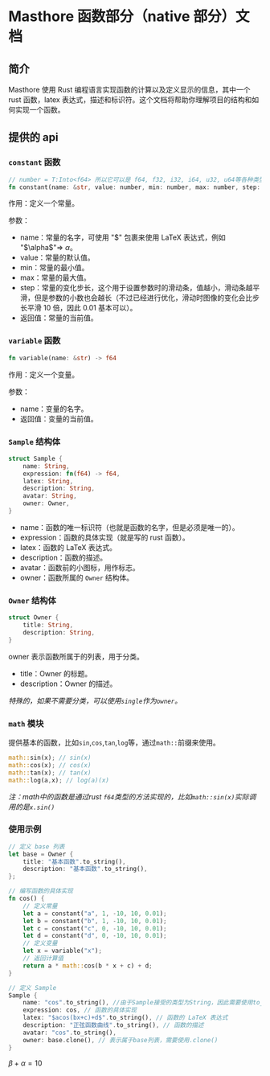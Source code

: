 # Masthore 函数部分（native 部分）文档

## 简介

Masthore 使用 Rust 编程语言实现函数的计算以及定义显示的信息，其中一个 rust 函数，latex 表达式，描述和标识符。这个文档将帮助你理解项目的结构和如何实现一个函数。

## 提供的 api

### `constant` 函数

```rust
// number = T:Into<f64> 所以它可以是 f64, f32, i32, i64, u32, u64等各种类型的数字
fn constant(name: &str, value: number, min: number, max: number, step: number) -> f64
```

作用：定义一个常量。

参数：

- name：常量的名字，可使用 "\$" 包裹来使用 LaTeX 表达式，例如 "\$\alpha\$"=> $\alpha$。
- value：常量的默认值。
- min：常量的最小值。
- max：常量的最大值。
- step：常量的变化步长，这个用于设置参数时的滑动条，值越小，滑动条越平滑，但是参数的小数也会越长（不过已经进行优化，滑动时图像的变化会比步长平滑 10 倍，因此 0.01 基本可以）。
- 返回值：常量的当前值。

### `variable` 函数

```rust
fn variable(name: &str) -> f64
```

作用：定义一个变量。

参数：

- name：变量的名字。
- 返回值：变量的当前值。

### `Sample` 结构体

```rust
struct Sample {
    name: String,
    expression: fn(f64) -> f64,
    latex: String,
    description: String,
    avatar: String,
    owner: Owner,
}
```

- name：函数的唯一标识符（也就是函数的名字，但是必须是唯一的）。
- expression：函数的具体实现（就是写的 rust 函数）。
- latex：函数的 LaTeX 表达式。
- description：函数的描述。
- avatar：函数前的小图标，用作标志。
- owner：函数所属的 `Owner` 结构体。

### `Owner` 结构体

```rust
struct Owner {
    title: String,
    description: String,
}
```

owner 表示函数所属于的列表，用于分类。

- title：Owner 的标题。
- description：Owner 的描述。

_特殊的，如果不需要分类，可以使用`single`作为`owner`。_

### `math` 模块

提供基本的函数，比如`sin`,`cos`,`tan`,`log`等，通过`math::`前缀来使用。

```rust
math::sin(x); // sin(x)
math::cos(x); // cos(x)
math::tan(x); // tan(x)
math::log(a,x); // log(a)(x)
```

_注：math中的函数是通过rust `f64`类型的方法实现的，比如`math::sin(x)`实际调用的是`x.sin()`_

### 使用示例

```rust
// 定义 base 列表
let base = Owner {
    title: "基本函数".to_string(),
    description: "基本函数".to_string(),
};

// 编写函数的具体实现
fn cos() {
    // 定义常量
    let a = constant("a", 1, -10, 10, 0.01);
    let b = constant("b", 1, -10, 10, 0.01);
    let c = constant("c", 0, -10, 10, 0.01);
    let d = constant("d", 0, -10, 10, 0.01);
    // 定义变量
    let x = variable("x");
    // 返回计算值
    return a * math::cos(b * x + c) + d;
}

// 定义 Sample
Sample {
    name: "cos".to_string(), //由于Sample接受的类型为String，因此需要使用to_string()转换
    expression: cos, // 函数的具体实现
    latex: "$acos(bx+c)+d$".to_string(), // 函数的 LaTeX 表达式
    description: "正弦函数曲线".to_string(), // 函数的描述
    avatar: "cos".to_string(),
    owner: base.clone(), // 表示属于base列表，需要使用.clone()
}
```

$\beta+\alpha=10$
